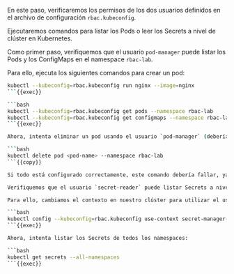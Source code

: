 En este paso, verificaremos los permisos de los dos usuarios definidos en el archivo de configuración `rbac.kubeconfig`.

Ejecutaremos comandos para listar los Pods o leer los Secrets a nivel de clúster en Kubernetes.

Como primer paso, verifiquemos que el usuario `pod-manager` puede listar los Pods y los ConfigMaps en el namespace `rbac-lab`.

Para ello, ejecuta los siguientes comandos para crear un pod:

```bash
kubectl --kubeconfig=rbac.kubeconfig run nginx --image=nginx
```{{exec}}

```bash
kubectl --kubeconfig=rbac.kubeconfig get pods --namespace rbac-lab
kubectl --kubeconfig=rbac.kubeconfig get configmaps --namespace rbac-lab
```{{exec}}

Ahora, intenta eliminar un pod usando el usuario `pod-manager` (debería fallar):

```bash
kubectl delete pod <pod-name> --namespace rbac-lab
```{{copy}}

Si todo está configurado correctamente, este comando debería fallar, ya que el usuario `pod-manager` no tiene permisos de eliminación.

Verifiquemos que el usuario `secret-reader` puede listar Secrets a nivel de clúster.

Para ello, cambiamos el contexto en nuestro clúster para utilizar el usuario `secret-reader`. Ejecuta el siguiente comando:

```bash
kubectl config --kubeconfig=rbac.kubeconfig use-context secret-manager-kubernetes
```{{exec}}

Ahora, intenta listar los Secrets de todos los namespaces:

```bash
kubectl get secrets --all-namespaces
```{{exec}}